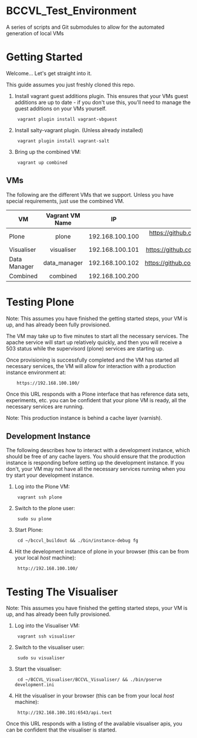 BCCVL_Test_Environment
======================

A series of scripts and Git submodules to allow for the automated generation of local VMs


Getting Started
=========================

Welcome... Let's get straight into it.

This guide assumes you just freshly cloned this repo.

1. Install vagrant guest additions plugin. This ensures that your VMs 
guest additions are up to date - if you don't use this, you'll
need to manage the guest additions on your VMs yourself.

		vagrant plugin install vagrant-vbguest

2. Install salty-vagrant plugin. (Unless already installed)

		vagrant plugin install vagrant-salt

3. Bring up the combined VM:

		vagrant up combined


VMs
------------------

The following are the different VMs that we support. Unless you have special
requirements, just use the combined VM.

| VM            | Vagrant VM Name  | IP              | Git Hub Repo                                      |
| ------------- |:----------------:|:---------------:| -------------------------------------------------:|
| Plone         | plone            | 192.168.100.100 | https://github.com/BCCVL/org.bccvl.site, et al.   |
| Visualiser    | visualiser       | 192.168.100.101 | https://github.com/BCCVL/BCCVL_Visualiser         |
| Data Manager  | data_manager     | 192.168.100.102 | https://github.com/BCCVL/bccvl_data_mover         |
| Combined      | combined         | 192.168.100.200 | N/A                                               |


Testing Plone
==========================

Note: This assumes you have finished the getting started steps, your VM is up, and has already been fully provisioned.

The VM may take up to five minutes to start all the necessary services. The apache service
will start up relatively quickly, and then you will receive a
503 status while the supervisord (plone) services are starting up.

Once provisioning is successfully completed and the VM has started all necessary
services, the VM will allow for interaction with a production instance environment at:

		https://192.168.100.100/

Once this URL responds with a Plone interface that has reference data sets, experiments, etc.
you can be confident that your plone VM is ready, all the necessary services are running.

Note: This production instance is behind a cache layer (varnish).


Development Instance
--------------------------

The following describes how to interact with a development instance, which should be
free of any cache layers. You should ensure that the production instance is responding
before setting up the development instance. If you don't, your VM may not have all
the necessary services running when you try start your development instance.


1. Log into the Plone VM:

		vagrant ssh plone

2. Switch to the plone user:

		sudo su plone

3. Start Plone:

		cd ~/bccvl_buildout && ./bin/instance-debug fg

4. Hit the development instance of plone in your browser (this can be from your local _host_ machine):

		http://192.168.100.100/


Testing The Visualiser
==========================

Note: This assumes you have finished the getting started steps, your VM is up, and has already been fully provisioned.

1. Log into the Visualiser VM:

		vagrant ssh visualiser

2. Switch to the visualiser user:

		sudo su visualiser

3. Start the visualiser:

		cd ~/BCCVL_Visualiser/BCCVL_Visualiser/ && ./bin/pserve development.ini

4. Hit the visualiser in your browser (this can be from your local _host_ machine):

		http://192.168.100.101:6543/api.text

Once this URL responds with a listing of the available visualiser apis, you can be
confident that the visualiser is started.
